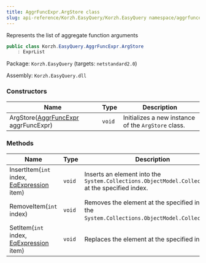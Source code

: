 ```yaml
---
title: AggrFuncExpr.ArgStore class
slug: api-reference/Korzh.EasyQuery/Korzh.EasyQuery namespace/aggrfuncexpr-argstore-class
---
```



Represents the list of aggregate function arguments
```csharp
public class Korzh.EasyQuery.AggrFuncExpr.ArgStore
    : ExprList

```
Package: `Korzh.EasyQuery` (targets: `netstandard2.0`)

Assembly: `Korzh.EasyQuery.dll`

### Constructors

| Name | Type | Description | 
| --- | --- | --- | 
| ArgStore([AggrFuncExpr](/api-reference/korzh-easyquery/korzh-easyquery-namespace/aggrfuncexpr-class) aggrFuncExpr) | `void` | Initializes a new instance of the `ArgStore` class. | 


### Methods

| Name | Type | Description | 
| --- | --- | --- | 
| InsertItem(`int` index, [EqExpression](/api-reference/korzh-easyquery/korzh-easyquery-namespace/eqexpression-class) item) | `void` | Inserts an element into the `System.Collections.ObjectModel.Collection'1` at the specified index. | 
| RemoveItem(`int` index) | `void` | Removes the element at the specified index of the `System.Collections.ObjectModel.Collection'1`. | 
| SetItem(`int` index, [EqExpression](/api-reference/korzh-easyquery/korzh-easyquery-namespace/eqexpression-class) item) | `void` | Replaces the element at the specified index. |